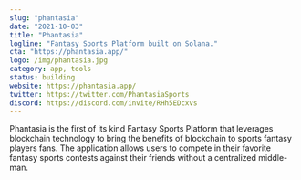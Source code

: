 ```yaml
---
slug: "phantasia"
date: "2021-10-03"
title: "Phantasia"
logline: "Fantasy Sports Platform built on Solana."
cta: "https://phantasia.app/"
logo: /img/phantasia.jpg
category: app, tools
status: building
website: https://phantasia.app/
twitter: https://twitter.com/PhantasiaSports
discord: https://discord.com/invite/RHh5EDcxvs
---
```


Phantasia is the first of its kind Fantasy Sports Platform that leverages blockchain technology to bring the benefits of blockchain to sports fantasy players fans. The application allows users to compete in their favorite fantasy sports contests against their friends without a centralized middle-man.